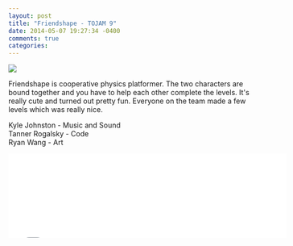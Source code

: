 ```yaml
---
layout: post
title: "Friendshape - TOJAM 9"
date: 2014-05-07 19:27:34 -0400
comments: true
categories:
---
```

<img src="http://i.imgur.com/m4VDCG7.png"/>

Friendshape is cooperative physics platformer. The two characters are bound together and you have to help each other complete the levels. It's really cute and turned out pretty fun. Everyone on the team made a few levels which was really nice.

Kyle Johnston - Music and Sound<br/>
Tanner Rogalsky - Code<br/>
Ryan Wang - Art<br/>

<div style="text-align:center;"><iframe src="//itch.io/embed/6979?linkback=true" width="552" height="167" frameborder="0" align="middle"></iframe></div>

